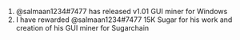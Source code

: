 1. @salmaan1234#7477 has released v1.01 GUI miner for Windows
2. I have rewarded @salmaan1234#7477 15K Sugar for his work and creation of his GUI miner for Sugarchain
